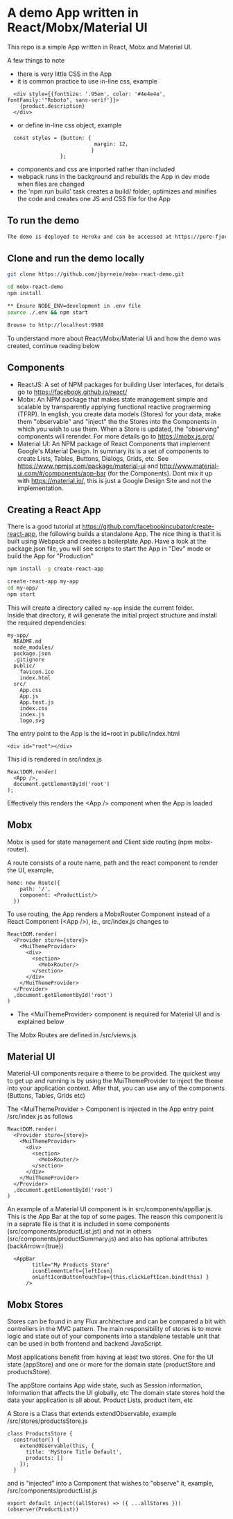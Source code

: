 # A demo App written in React/Mobx/Material UI
This repo is a simple App written in React, Mobx and Material UI.

A few things to note
- there is very little CSS in the App
- it is common practice to use in-line css, example
```
  <div style={{fontSize: '.95em', color: '#4e4e4e', fontFamily:'"Roboto", sans-serif'}}>
    {product.description}
  </div>
```
- or define in-line css object, example
```
  const styles = {button: {
                            margin: 12,
                           }
                 };
```
- components and css are imported rather than included
- webpack runs in the background and rebuilds the App in dev mode when files are changed
- the 'npm run build' task creates a build/ folder, optimizes and minifies the code and creates one JS and CSS file for the App

## To run the demo
```sh
The demo is deployed to Heroku and can be accessed at https://pure-fjord-81149.herokuapp.com/
```

## Clone and run the demo locally
```sh
git clone https://github.com/jbyrneie/mobx-react-demo.git

cd mobx-react-demo
npm install

** Ensure NODE_ENV=development in .env file
source ./.env && npm start

Browse to http://localhost:9988
```
To understand more about React/Mobx/Material Ui and how the demo was created, continue reading below

## Components
- ReactJS: A set of NPM packages for building User Interfaces, for details go to https://facebook.github.io/react/ 
- Mobx: An NPM package that makes state management simple and scalable by transparently applying functional reactive programming (TFRP). In english, you create data models (Stores) for your data, make them "observable" and "inject" the the Stores into the Components in which you wish to use them. When a Store is updated, the "observing" components will rerender. For more details go to https://mobx.js.org/
- Material UI: An NPM package of React Components that implement Google's Material Design. In summary its is a set of components to create Lists, Tables, Buttons, Dialogs, Grids, etc. See https://www.npmjs.com/package/material-ui and http://www.material-ui.com/#/components/app-bar (for the Components). Dont mix it up with https://material.io/, this is just a Google Design Site and not the implementation.

## Creating a React App
There is a good tutorial at https://github.com/facebookincubator/create-react-app, the following builds a standalone App. The nice thing is that it is built using Webpack and creates a boilerplate App. Have a look at the package.json file, you will see scripts to start the App in "Dev" mode or build the App for "Production"

```sh
npm install -g create-react-app

create-react-app my-app
cd my-app/
npm start
```

This will create a directory called `my-app` inside the current folder.<br>
Inside that directory, it will generate the initial project structure and install the required dependencies:

```
my-app/
  README.md
  node_modules/
  package.json
  .gitignore
  public/
    favicon.ico
    index.html
  src/
    App.css
    App.js
    App.test.js
    index.css
    index.js
    logo.svg
```

The entry point to the App is the id=root in public/index.html
```
<div id="root"></div>
```

This id is rendered in src/index.js
```
ReactDOM.render(
  <App />,
  document.getElementById('root')
);
```

Effectively this renders the \<App /\> component when the App is loaded

## Mobx
Mobx is used for state management and Client side routing (npm mobx-router).

A route consists of a route name, path and the react component to render the UI, example,

```
home: new Route({
    path: '/',
    component: <ProductList/>
  })
```

To use routing, the App renders a MobxRouter Component instead of a React Component (\<App /\>), ie., src/index.js changes to
```
ReactDOM.render(
  <Provider store={store}>
    <MuiThemeProvider>
      <div>
        <section>
          <MobxRouter/>
        </section>
      </div>
    </MuiThemeProvider>
  </Provider>
  ,document.getElementById('root')
)
```
* The \<MuiThemeProvider\> component is required for Material UI and is explained below

The Mobx Routes are defined in /src/views.js

## Material UI
Material-UI components require a theme to be provided. The quickest way to get up and running is by using the MuiThemeProvider to inject the theme into your application context. After that, you can use any of the components (Buttons, Tables, Grids etc)

The \<MuiThemeProvider \> Component is injected in the App entry point /src/index.js as follows

```
ReactDOM.render(
  <Provider store={store}>
    <MuiThemeProvider>
      <div>
        <section>
          <MobxRouter/>
        </section>
      </div>
    </MuiThemeProvider>
  </Provider>
  ,document.getElementById('root')
)
```
An example of a Material UI component is in src/components/appBar.js. This is the App Bar at the top of some pages. The reason this component is in a seprate file is that it is included in some components (src/components/productList.jst) and not in others (src/components/productSummary.js) and also has optional attributes (backArrow={true})

```
  <AppBar
        title="My Products Store"
        iconElementLeft={leftIcon}
        onLeftIconButtonTouchTap={this.clickLeftIcon.bind(this) }
      />
```
## Mobx Stores
Stores can be found in any Flux architecture and can be compared a bit with controllers in the MVC pattern. The main responsibility of stores is to move logic and state out of your components into a standalone testable unit that can be used in both frontend and backend JavaScript.

Most applications benefit from having at least two stores. One for the UI state (appStore) and one or more for the domain state (productStore and productsStore).

The appStore contains App wide state, such as Session information, Information that affects the UI globally, etc
The domain state stores hold the data your application is all about. Product Lists, product item, etc

A Store is a Class that extends extendObservable, example /src/stores/productsStore.js

```
class ProductsStore {
  constructor() {
    extendObservable(this, {
      title: 'MyStore Title Default',
      products: []
    });
  }
```
and is "injected" into a Component that wishes to "observe" it, example, /src/components/productList.js

```
export default inject((allStores) => ({ ...allStores }))(observer(ProductList))
```


